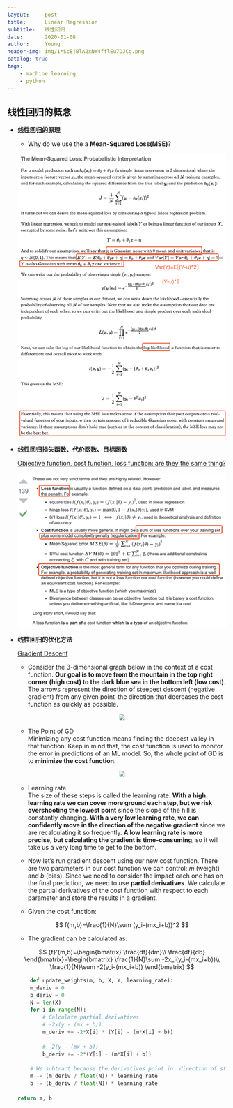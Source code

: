 ```yaml
---
layout:     post
title:      Linear Regression
subtitle:   线性回归
date:       2020-01-08
author:     Young
header-img: img/1*ScEjBlA2xNW4fflEu7DJCg.png
catalog: true
tags:
    - machine learning
    - python
---
```


## 线性回归的概念

- **线性回归的原理**

  - Why do we use the a **Mean-Squared Loss(MSE)**?
  
  <p align="center">
    <img src="https://github.com/Julian-young/Julian-young.github.io/raw/dev-jiale/img/WX20200108-193842.png" style="zoom:80%" />
  </p>

- **线性回归损失函数、代价函数、目标函数**
	
	[Objective function, cost function, loss function: are they the same thing?](https://stats.stackexchange.com/questions/179026/objective-function-cost-function-loss-function-are-they-the-same-thing)
	
	<p align="center">
    <img src="https://github.com/Julian-young/Julian-young.github.io/raw/dev-jiale/img/WX20200108-200933@2x.png" style="zoom:80%" />
  </p>

- **线性回归的优化方法**

  [Gradient Descent](https://ml-cheatsheet.readthedocs.io/en/latest/gradient_descent.html)
  
  - Consider the 3-dimensional graph below in the context of a cost function. **Our goal is to move from the mountain in the top right corner (high cost) to the dark blue sea in the bottom left (low cost)**. The arrows represent the direction of steepest descent (negative gradient) from any given point–the direction that decreases the cost function as quickly as possible.
  
  <p align="center">
    <img src="https://ml-cheatsheet.readthedocs.io/en/latest/_images/gradient_descent.png" style="zoom:80%" />
  </p>
  
  - The Point of GD
    <br>
    Minimizing any cost function means finding the deepest valley in that function. Keep in mind that, the cost function is used to monitor the error in predictions of an ML model. So, the whole point of GD is to **minimize the cost function**.
  
  <p align="center">
    <img src="https://miro.medium.com/max/1588/1*4VbVds8vD-CgAiOWTrs_Vw.png" style="zoom:80%" />
  </p>
  
  - Learning rate
    <br>
    The size of these steps is called the learning rate. **With a high learning rate we can cover more ground each step, but we risk overshooting the lowest point** since the slope of the hill is constantly changing. **With a very low learning rate, we can confidently move in the direction of the negative gradient** since we are recalculating it so frequently. **A low learning rate is more precise, but calculating the gradient is time-consuming**, so it will take us a very long time to get to the bottom.
  
  -  Now let’s run gradient descent using our new cost function. There are two parameters in our cost function we can control: *m* (weight) and *b* (bias). Since we need to consider the impact each one has on the final prediction, we need to use **partial derivatives**. We calculate the partial derivatives of the cost function with respect to each parameter and store the results in a gradient.
    -  Given the cost function:
    <p align="center">
    $$
    f(m,b)=\frac{1}{N}\sum (y_i-(mx_i+b))^2
    $$
    </p>
    
    - The gradient can be calculated as:
    <p align="center">
    $$
    {f}'(m,b)=\begin{bmatrix}
    \frac{df}{dm}\\ 
    \frac{df}{db}
    \end{bmatrix}=\begin{bmatrix}
    \frac{1}{N}\sum -2x_i(y_i-(mx_i+b))\\ 
    \frac{1}{N}\sum -2(y_i-(mx_i+b))
    \end{bmatrix}
    $$
    </p>
    
    ```python
    	def update_weights(m, b, X, Y, learning_rate):
        m_deriv = 0
        b_deriv = 0
        N = len(X)
        for i in range(N):
       	    # Calculate partial derivatives
            # -2x(y - (mx + b))
            m_deriv += -2*X[i] * (Y[i] - (m*X[i] + b))
  
            # -2(y - (mx + b))
            b_deriv += -2*(Y[i] - (m*X[i] + b))
  
        # We subtract because the derivatives point in 	direction of steepest ascent
      	m -= (m_deriv / float(N)) * learning_rate
        b -= (b_deriv / float(N)) * learning_rate
  
    return m, b
    ```

